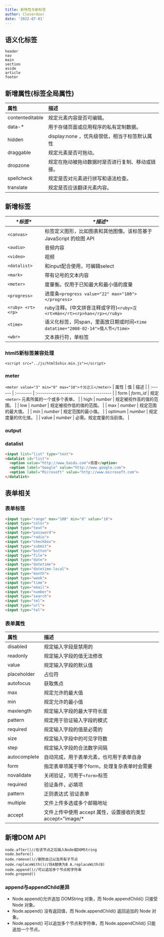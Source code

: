 ```yaml
---
title: 新特性与新标签
author: Closerdoor
date: '2022-07-01'
---
```


## 语义化标签
```
header 
nav 
main 
section 
aside 
article 
footer 
```

## 新增属性(标签全局属性)
| 属性                | 描述                                                   |
| :------------------ | :----------------------------------------------------- |
| contenteditable     | 规定元素内容是否可编辑。                               |
| data-*              | 用于存储页面或应用程序的私有定制数据。                 |
| hidden              | display:none ，优先级很低，相当于标签默认属性        |
| draggable           | 规定元素是否可拖动。                                   |
| dropzone            | 规定在拖动被拖动数据时是否进行复制、移动或链接。       |
| spellcheck          | 规定是否对元素进行拼写和语法检查。                     |
| translate           | 规定是否应该翻译元素内容。                             |
## 新增标签
| ***\*标签\**** | ***\*描述\****                                               |
| -------------- | ------------------------------------------------------------ |
| `<canvas>`    | 标签定义图形，比如图表和其他图像。该标签基于 JavaScript 的绘图 API |
| `<audio>`       | 音频内容 |
| `<video>`       | 视频 |
| `<datalist>`    | 和input配合使用，可编辑select |
| `<mark>`       | 带有记号的文本内容 |
| `<meter>`       | 度量衡。仅用于已知最大和最小值的度量|
| `<progress>`       | 进度条`<progress value="22" max="100"></progress>`|
| `<ruby> <rt> <rp>`      | ruby注释。(中文拼音注释或字符)`<ruby>汉<rt>Hàn</rt><rp>han</rp></ruby>`|
| `<time>`      | 语义化标签，同span，里面放日期或时间`<time datatime="2008-02-14">情人节</time>`|
| `<wbr>`      | 文本换行符，单标签|
### html5新标签兼容处理
`<script src="../js/html5shiv.min.js"></script>`
### meter
`<meter value="3" min="0" max="10">十分之三</meter>`
| 属性    | 值        | 描述                                    |
| :------ | :-------- | :-------------------------------------- |
| form    | *form_id* | 规定 `<meter>` 元素所属的一个或多个表单。 |
| high    | *number*  | 规定被视作高的值的范围。                |
| low     | *number*  | 规定被视作低的值的范围。                |
| max     | *number*  | 规定范围的最大值。                      |
| min     | *number*  | 规定范围的最小值。                      |
| optimum | *number*  | 规定度量的优化值。                      |
| value   | *number*  | 必需。规定度量的当前值。                |
### output
### datalist
```html
<input list="list" type="text">
<datalist id="list">
  <option value="http://www.baidu.com">百度</option>
  <option label="Google" value="http://www.google.com">
  <option label="Microsoft" value="http://www.microsoft.com">
</datalist>
```
## 表单相关
### 表单标签
```html
<input type="range" max="100" min="0" value="10">
<input type="color">
<input type="text">
<input type="password">
<input type="radio">
<input type="checkbox">
<input type="submit">
<input type="button">
<input type="file">
<input type="date">
<input type="datetime">
<input type="datetime-local">
<input type="month">
<input type="week">
<input type="time">
<input type="email">
<input type="number">
<input type="search">
<input type="tel">
<input type="url">
<input type="tel">
```
### 表单属性
| 属性      | 描述                       |
| :-------- | :------------------------- |
| disabled  | 规定输入字段是禁用的       |
| readonly  | 规定输入字段的值无法修改   |
| value     | 规定输入字段的默认值       |
| placeholder| 占位符  |
| autofocus | 获取焦点 |
| max       | 规定允许的最大值           |
| min       | 规定允许的最小值           |
| maxlength | 规定输入字段的最大字符长度 |
| pattern   | 规定用于验证输入字段的模式 |
| required  | 规定输入字段的值是必需的   |
| size      | 规定输入字段中的可见字符数 |
| step      | 规定输入字段的合法数字间隔 |
| autocomplete | 自动完成，用于表单元素，也可用于表单自身 |
| form      | 指定表单项属于哪个form，处理复杂表单时会需要 |
| novalidate| 关闭验证，可用于`<form>`标签 |
| required  | 验证条件，必填项 |
| pattern   | 正则表达式 验证表单 |
| multiple  | 文件上传多选或多个邮箱地址 |
|  accept   | 文件上传中使用 accept 属性，设置接收的类型 accept="image/* |
## 新增DOM API
```
node.after()//在该节点之后插入Node或DOMString
node.before()
node.remove()//删除自己以及所有子节点
node.replaceWith()//将A替换为B A.replaceWith(B)
node.append()//可以追加多个节点和字符串
node.prepend()
```
### append与appendChild差异
- Node.append()允许追加  DOMString 对象，而 Node.appendChild() 只接受 Node 对象。
- Node.append() 没有返回值，而 Node.appendChild() 返回追加的 Node 对象。
- Node.append() 可以追加多个节点和字符串，而 Node.appendChild() 只能追加一个节点。